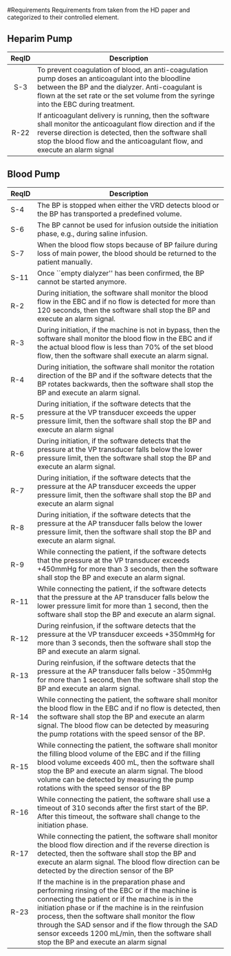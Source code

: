 #Requirements
Requirements from taken from the HD paper and categorized to their controlled element.

## Heparim Pump
| ReqID | Description |
:----:|---
S-3 | To prevent coagulation of blood, an anti-coagulation pump doses an anticoagulant into the bloodline between the BP and the dialyzer. Anti-coagulant is flown at the set rate or the set volume from the syringe into the EBC during treatment.
R-22 | If anticoagulant delivery is running, then the software shall monitor the anticoagulant flow direction and if the reverse direction is detected, then the software shall stop the blood flow and the anticoagulant flow, and execute an alarm signal

## Blood Pump
| ReqID | Description |
---|---
|S-4 | The BP is stopped when either the VRD detects blood or the BP has transported a predefined volume. |
|S-6 | The BP cannot be used for infusion outside the initiation phase, e.g., during saline infusion. |
|S-7 | When the blood flow stops because of BP failure during loss of main power, the blood should be returned to the patient manually. |
|S-11|  Once ``empty dialyzer'' has been confirmed, the BP cannot be started anymore. |
|R-2 | During initiation, the software shall monitor the blood flow in the EBC and if no flow is detected for more than 120 seconds, then the software shall stop the BP and execute an alarm signal. |
|R-3 | During initiation, if the machine is not in bypass, then the software shall monitor the blood flow in the EBC and if the actual blood flow is less than 70% of the set blood flow, then the software shall execute an alarm signal. |
|R-4 | During initiation, the software shall monitor the rotation direction of the BP and if the software detects that the BP rotates backwards, then the software shall stop the BP and execute an alarm signal. |
| R-5 | During initiation, if the software detects that the pressure at the VP transducer exceeds the upper pressure limit, then the software shall stop the BP and execute an alarm signal
| R-6 | During initiation, if the software detects that the pressure at the VP transducer falls below the lower pressure limit, then the software shall stop the BP and execute an alarm signal. |
| R-7 | During initiation, if the software detects that the pressure at the AP transducer exceeds the upper pressure limit, then the software shall stop the BP and execute an alarm signal |
| R-8 |During initiation, if the software detects that the pressure at the AP transducer falls below the lower pressure limit, then the software shall stop the BP and execute an alarm signal. |
| R-9 | While connecting the patient, if the software detects that the pressure at the VP transducer exceeds +450mmHg for more than 3 seconds, then the software shall stop the BP and execute an alarm signal. |
| R-11 | While connecting the patient, if the software detects that the pressure at the AP transducer falls below the lower pressure limit for more than 1 second, then the software shall stop the BP and execute an alarm signal. |
| R-12 | During reinfusion, if the software detects that the pressure at the VP transducer exceeds +350mmHg for more than 3 seconds, then the software shall stop the BP and execute an alarm signal. |
| R-13 | During reinfusion, if the software detects that the pressure at the AP transducer falls below -350mmHg for more than 1 second, then the software shall stop the BP and execute an alarm signal. |
| R-14 | While connecting the patient, the software shall monitor the blood flow in the EBC and if no flow is detected, then the software shall stop the BP and execute an alarm signal. The blood flow can be detected by measuring the pump rotations with the speed sensor of the BP. |
| R-15 |While connecting the patient, the software shall monitor the filling blood volume of the EBC and if the filling blood volume exceeds 400 mL, then the software shall stop the BP and execute an alarm signal. The blood volume can be detected by measuring the pump rotations with the speed sensor of the BP |
| R-16 | While connecting the patient, the software shall use a timeout of 310 seconds after the first start of the BP. After this timeout, the software shall change to the initiation phase.|
| R-17 | While connecting the patient, the software shall monitor the blood flow direction and if the reverse direction is detected, then the software shall stop the BP and execute an alarm signal. The blood flow direction can be detected by the direction sensor of the BP |
| R-23 | If the machine is in the preparation phase and performing rinsing of the EBC or if the machine is connecting the patient or if the machine is in the initiation phase or if the machine is in the reinfusion process, then the software shall monitor the flow through the SAD sensor and if the flow through the SAD sensor exceeds 1200 mL/min, then the software shall stop the BP and execute an alarm signal|
